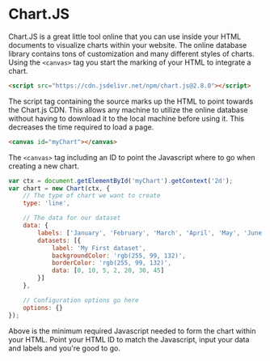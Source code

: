 # Chart.JS

Chart.JS is a great little tool online that you can use inside your HTML documents to visualize charts within your website. The online database library contains tons of customization and many different styles of charts. Using the `<canvas>` tag you start the marking of your HTML to integrate a chart.

```html
<script src="https://cdn.jsdelivr.net/npm/chart.js@2.8.0"></script>
```

The script tag containing the source marks up the HTML to point towards the Chart.js CDN. This allows any machine to utilize the online database without having to download it to the local machine before using it. This decreases the time required to load a page.

```html
<canvas id="myChart"></canvas>
```

The `<canvas>` tag including an ID to point the Javascript where to go when creating a new chart.

```js
var ctx = document.getElementById('myChart').getContext('2d');
var chart = new Chart(ctx, {
    // The type of chart we want to create
    type: 'line',

    // The data for our dataset
    data: {
        labels: ['January', 'February', 'March', 'April', 'May', 'June', 'July'],
        datasets: [{
            label: 'My First dataset',
            backgroundColor: 'rgb(255, 99, 132)',
            borderColor: 'rgb(255, 99, 132)',
            data: [0, 10, 5, 2, 20, 30, 45]
        }]
    },

    // Configuration options go here
    options: {}
});
```

Above is the minimum required Javascript needed to form the chart within your HTML. Point your HTML ID to match the Javascript, input your data and labels and you're good to go.
